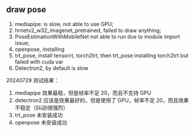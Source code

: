 ## draw pose

1. mediapipe: is slow, not able to use GPU;
2. hrnetv2_w32_imagenet_pretrained, failed to draw anything;
3. PoseEstimationWithMobileNet not able to run due to module import issue;
4. openpose, installing
5. trt_pose, install tensorrt, torch2trt, then trt_pose
    installing torch2trt but failed with cuda var
6. Detectron2, by default is slow


20240729 测试结果：
1. mediapipe 效果最稳，但是帧率不足 20，而且不支持 GPU
2. detectron2 应该是效果最好的，但是使用了 GPU，帧率不足 20，而且效果不稳定（抖动i很强烈）
3. trt_pose 未安装成功
4. openpose 未安装成功